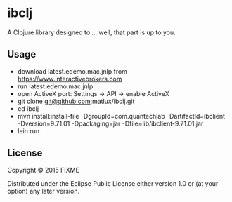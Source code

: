 # ibclj

A Clojure library designed to ... well, that part is up to you.

## Usage

* download latest.edemo.mac.jnlp from https://www.interactivebrokers.com
* run latest.edemo.mac.jnlp
* open ActiveX port: Settings -> API -> enable ActiveX
* git clone git@github.com:matlux/ibclj.git
* cd ibclj
* mvn install:install-file -DgroupId=com.quantechlab -DartifactId=ibclient -Dversion=9.71.01 -Dpackaging=jar -Dfile=lib/ibclient-9.71.01.jar
* lein run

## License

Copyright © 2015 FIXME

Distributed under the Eclipse Public License either version 1.0 or (at
your option) any later version.
